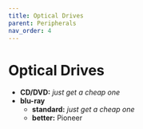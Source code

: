 ```yaml
---
title: Optical Drives
parent: Peripherals
nav_order: 4
---
```

# Optical Drives

- **CD/DVD:** *just get a cheap one*
- **blu-ray** 
	- **standard:** *just get a cheap one*
	- **better:** Pioneer
